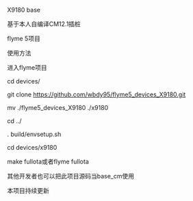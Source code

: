X9180 base 

基于本人自编译CM12.1插桩

flyme 5项目

使用方法

进入flyme项目

cd devices/

git clone https://github.com/wbdy95/flyme5_devices_X9180.git

mv ./flyme5_devices_X9180  ./x9180

cd ../

. build/envsetup.sh

cd devices/x9180

make fullota或者flyme fullota

其他开发者也可以把此项目源码当base_cm使用

本项目持续更新
